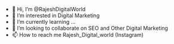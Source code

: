 - 👋 Hi, I’m @RajeshDigitalWorld
- 👀 I’m interested in Digital Marketing
- 🌱 I’m currently learning ...
- 💞️ I’m looking to collaborate on SEO and Other Digital Marketing
- 📫 How to reach me Rajesh_Digital_world (Instagram)

<!---
RajeshDigitalWorld/RajeshDigitalWorld is a ✨ special ✨ repository because its `README.md` (this file) appears on your GitHub profile.
You can click the Preview link to take a look at your changes.
--->

